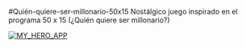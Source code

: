 #Quién-quiere-ser-millonario-50x15
Nostálgico juego inspirado en el programa 50 x 15 (¿Quién quiere ser millonario?)

[![MY_HERO_APP](https://img.youtube.com/vi/OEqXuezBkSc/0.jpg)](https://www.youtube.com/watch?v=OEqXuezBkSc)
